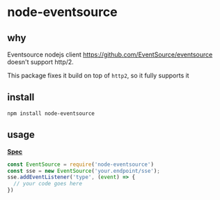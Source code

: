 # node-eventsource

## why
Eventsource nodejs client https://github.com/EventSource/eventsource
doesn't support http/2.

This package fixes it build on top of `http2`, so it fully supports it

## install
```
npm install node-eventsource
```

## usage

**[Spec](https://developer.mozilla.org/en-US/docs/Web/API/EventSource)**
```js
const EventSource = require('node-eventsource')
const sse = new EventSource('your.endpoint/sse');
sse.addEventListener('type', (event) => {
  // your code goes here
})
```

